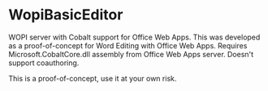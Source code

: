 WopiBasicEditor
===============

WOPI server with Cobalt support for Office Web Apps. This was developed as a proof-of-concept for Word Editing with Office Web Apps. Requires Microsoft.CobaltCore.dll assembly from Office Web Apps server. Doesn't support coauthoring.

This is a proof-of-concept, use it at your own risk.
